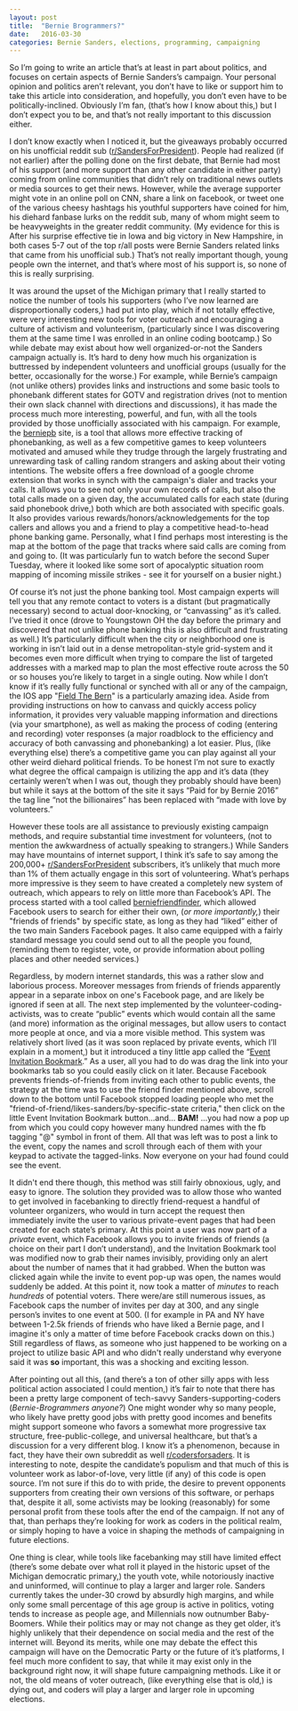 ```yaml
---
layout: post
title:  "Bernie Brogrammers?"
date:   2016-03-30
categories: Bernie Sanders, elections, programming, campaigning
---
```


So I’m going to write an article that’s at least in part about politics, and focuses on certain aspects of Bernie Sanders’s campaign. Your personal opinion and politics aren’t relevant, you don’t have to like or support him to take this article into consideration, and hopefully, you don’t even have to be politically-inclined. Obviously I’m fan, (that’s how I know about this,) but I don’t expect you to be, and that’s not really important to this discussion either.

I don’t know exactly when I noticed it, but the giveaways probably occurred on his unofficial reddit sub ([r/SandersForPresident]). People had realized (if not earlier) after the polling done on the first debate, that Bernie had most of his support (and more support than any other candidate in either party) coming from online communities that didn’t rely on traditional news outlets or media sources to get their news. However, while the average supporter might vote in an online poll on CNN, share a link on facebook, or tweet one of the various cheesy hashtags his youthful supporters have coined for him,  his diehard fanbase lurks on the reddit sub, many of whom might seem to be heavyweights in the greater reddit community. (My evidence for this is After his surprise effective tie in Iowa and big victory in New Hampshire, in both cases 5-7 out of the top r/all posts were Bernie Sanders related links that came from his unofficial sub.) That’s not really important though, young people own the internet, and that’s where most of his support is, so none of this is really surprising.

It was around the upset of the Michigan primary that I really started to notice the number of tools his supporters (who I’ve now learned are disproportionally coders,) had put into play, which if not totally effective, were very interesting new tools for voter outreach and encouraging a culture of activism and volunteerism, (particularly since I was discovering them at the same time I was enrolled in an online coding bootcamp.)
So while debate may exist about how well organized-or-not the Sanders campaign actually is. It’s hard to deny how much his organization is buttressed by independent volunteers and unofficial groups (usually for the better, occasionally for the worse.) For example, while Bernie’s campaign (not unlike others) provides links and instructions and some basic tools to phonebank different states for GOTV and registration drives (not to mention their own slack channel with directions and discussions), it has made the process much more interesting, powerful, and fun, with all the tools provided by those unofficially associated with his campaign. For example, the  [berniepb] site, is a tool that allows more effective tracking of phonebanking, as well as a few competitive games to keep volunteers motivated and amused while they trudge through the largely frustrating and unrewarding task of calling random strangers and asking about their voting intentions. The website offers a free download of a google chrome extension that works in synch with the campaign's dialer and tracks your calls. It allows you to see not only your own records of calls, but also the total calls made on a given day, the accumulated calls for each state (during said phonebook drive,) both which are both associated with specific goals. It also provides various rewards/honors/acknowledgements for the top callers and allows you and a friend to play a competitive head-to-head phone banking game. Personally, what I find perhaps most interesting is the map at the bottom of the page that tracks where said calls are coming from and going to. (It was particularly fun to watch before the second Super Tuesday, where it looked like some sort of apocalyptic situation room mapping of incoming missile strikes - see it for yourself on a busier night.)

Of course it’s not just the phone banking tool. Most campaign experts will tell you that any remote contact to voters is a distant (but pragmatically necessary) second to actual door-knocking, or “canvassing” as it’s called. I’ve tried it once (drove to Youngstown OH the day before the primary and discovered that not unlike phone banking this is also difficult and frustrating as well.) It’s particularly difficult when the city or neighborhood one is working in isn’t laid out in a dense metropolitan-style grid-system and it becomes even more difficult when trying to compare the list of targeted addresses with a marked map to plan the most effective route across the 50 or so houses you’re likely to target in a single outing. Now while I don’t know if it’s really fully functional or synched with all or any of the campaign, the IOS app "[Field The Bern]" is a particularly amazing idea. Aside from providing instructions on how to canvass and quickly access policy information, it provides very valuable mapping information and directions (via your smartphone), as well as making the process of coding (entering and recording) voter responses (a major roadblock to the efficiency and accuracy of both canvassing and phonebanking) a lot easier. Plus, (like everything else) there’s a competitive game you can play against all your other weird diehard political friends. To be honest I’m not sure to exactly what degree the offical campaign is utilizing the app and it’s data (they certainly weren’t when I was out, though they probably should have been) but while it says at the bottom of the site it says “Paid for by Bernie 2016” the tag line “not the billionaires” has been replaced with “made with love by volunteers.”

However these tools are all assistance to previously existing campaign methods, and require substantial time investment for volunteers, (not to mention the awkwardness of actually speaking to strangers.) While Sanders may have mountains of internet support, I think it’s safe to say among the 200,000+ [r/SandersForPresident] subscribers, it’s unlikely that much more than 1% of them actually engage in this sort of volunteering. What’s perhaps more impressive is they seem to have created a completely new system of outreach, which appears to rely on little more than Facebook’s API. The process started with a tool called [berniefriendfinder], which allowed Facebook users to search for either their own, (*or more importantly,*) their "friends of friends" by specific state, as long as they  had “liked” either of the two main Sanders Facebook pages. It also came equipped with a fairly standard message you could send out to all the people you found, (reminding them to register, vote, or provide information about polling places and other needed services.)

Regardless, by modern internet standards, this was a rather slow and laborious process. Moreover messages from friends of friends apparently appear in a separate inbox on one's Facebook page, and are likely be ignored if seen at all. The next step implemented by the volunteer-coding-activists, was to create “public” events which would contain all the same (and more) information as the original messages, but allow users to contact more people at once, and via a more visible method. This system was relatively short lived (as it was soon replaced by private events, which I’ll explain in a moment,) but it introduced a tiny little app called the “[Event Invitation Bookmark].” As a user, all you had to do was drag the link into your bookmarks tab so you could easily click on it later. Because Facebook prevents friends-of-friends from inviting each other to public events, the strategy at the time was to use the friend finder mentioned above, scroll down to the bottom until Facebook stopped loading people who met the "friend-of-friend/likes-sanders/by-specific-state criteria," then click on the little Event Invitation Bookmark button...and... **BAM!** ...you had now a pop up from which you could copy however many hundred names with the fb tagging "@" symbol in front of them. All that was left was to post a link to the event, copy the names and scroll through each of them with your keypad to activate the tagged-links. Now everyone on your had found could see the event.

It didn't end there though, this method was still fairly obnoxious, ugly, and easy to ignore. The solution they provided was to allow those who wanted to get involved in facebanking to directly friend-request a handful of volunteer organizers, who would in turn accept the request then immediately invite the user to various private-event pages that had been created for each state’s primary. At this point a user was now part of a *private* event, which Facebook allows you to invite friends of friends (a choice on their part I don’t understand), and the Invitation Bookmark tool was modified now to grab their names invisibly, providing only an alert about the number of names that it had grabbed. When the button was clicked again while the invite to event pop-up was open, the names would suddenly be added. At this point it, now took a matter of *minutes* to reach *hundreds* of potential voters. There were/are still numerous issues, as Facebook caps the number of invites per day at 300, and any single person’s invites to one event at 500.  (I for example in PA and NY have between 1-2.5k friends of friends who have liked a Bernie page, and I imagine it's only a matter of time before Facebook cracks down on this.) Still regardless of flaws, as someone who just happened to be working on a project to utilize basic API and who didn't really understand why everyone said it was **so** important, this was a shocking and exciting lesson.

After pointing out all this, (and there’s a ton of other silly apps with less political action associated I could mention,) it’s fair to note that there has been a pretty large component of tech-savvy Sanders-supporting-coders (*Bernie-Brogrammers anyone?*) One might wonder why so many people, who likely have pretty good jobs with pretty good incomes and benefits might support someone who favors a somewhat more progressive tax structure, free-public-college, and universal healthcare, but that’s a discussion for a very different blog. I know it’s a phenomenon, because in fact, they have their own subreddit as well [r/codersforsaders]. It is interesting to note, despite the candidate’s populism and that much of this is volunteer work as labor-of-love, very little (if any) of this code is open source. I’m not sure if this do to with pride, the desire to prevent opponents supporters from creating their own versions of this software, or perhaps that, despite it all, some activists may be looking (reasonably) for some personal profit from these tools after the end of the campaign. If not any of that, than perhaps they’re looking for work as coders in the political realm, or simply hoping to have a voice in shaping the methods of campaigning in future elections.

One thing is clear, while tools like facebanking may still have limited effect (there’s some debate over what roll it played in the historic upset of the Michigan democratic primary,) the youth vote, while notoriously inactive and uninformed, will continue to play a larger and larger role. Sanders currently takes the under-30 crowd by absurdly high margins, and while only some small percentage of this age group is active in politics, voting tends to increase as people age, and Millennials now outnumber Baby-Boomers. While their politics may or may not change as they get older, it’s highly unlikely that their dependence on social media and the rest of the internet will. Beyond its merits, while one may debate the effect this campaign will have on the Democratic Party or the future of it’s platforms, I feel much more confident to say, that while it may exist only in the background right now, it will shape future campaigning methods. Like it or not, the old means of voter outreach, (like everything else that is old,) is dying out, and coders will play a larger and larger role in upcoming elections.

[r/SandersForPresident]: https://www.reddit.com/r/SandersForPresident/
[berniepb]: https://www.berniepb.com/
[Field The Bern]: https://fieldthebern.com/
[berniefriendfinder]: http://www.berniefriendfinder.com/
[r/codersforsaders]: https://www.reddit.com/r/CodersForSanders
[Event Invitation Bookmark]: http://feelthebern.events/
